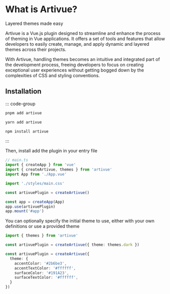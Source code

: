 <script setup>
import Card from '../components/Card.vue'
</script>

# What is Artivue?

<Card un-p="4" un-m="t-6" un-inline="block" un-transition="colors" un-duration="200" class="hover:(bg-artivue-accent/25 border-artivue-accent-hover/25) [&_div]:hover:(bg-artivue-accent/25 border-artivue-accent-hover/25) [&_p>span]:hover:text-artivue-accent-text [&_p]:hover:text-artivue-accent-text">
  <Card un-p="4" un-transition="colors" un-duration="400">
      <Card un-p="4" un-transition="colors" un-duration="600">
        <p un-m="0!" un-text="xl artivue-accent" un-transition="colors" un-duration="600"><span un-text="artivue-accent-light" un-transition="colors" un-duration="600">Layered themes</span> made easy</p>
      </Card>
  </Card>
</Card>

Artivue is a Vue.js plugin designed to streamline and enhance the process of theming in Vue applications. It offers a set of tools and features that allow developers to easily create, manage, and apply dynamic and layered themes across their projects.

With Artivue, handling themes becomes an intuitive and integrated part of the development process, freeing developers to focus on creating exceptional user experiences without getting bogged down by the complexities of CSS and styling conventions.

## Installation

::: code-group

```bash [pnpm]
pnpm add artivue
```

```bash [yarn]
yarn add artivue
```

```bash [npm]
npm install artivue
```

:::

Then, install add the plugin in your entry file

```typescript
// main.ts
import { createApp } from 'vue'
import { createArtivue, themes } from 'artivue'
import App from './App.vue'

import './styles/main.css'

const artivuePlugin = createArtivue()

const app = createApp(App)
app.use(artivuePlugin)
app.mount('#app')
```

You can optionally specify the initial theme to use, either with your own definitions or use a provided theme

```typescript
import { themes } from 'artivue'

const artivuePlugin = createArtivue({ theme: themes.dark })

```

```typescript
const artivuePlugin = createArtivue({
  theme: {
    accentColor: '#2b6be3',
    accentTextColor: '#ffffff',
    surfaceColor: '#191A23',
    surfaceTextColor: '#ffffff',
  }
})
```
